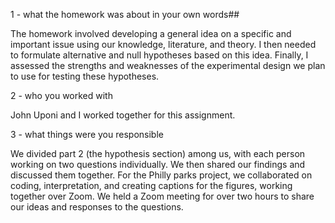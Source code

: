 1 - what the homework was about in your own words##

The homework involved developing a general idea on a specific and important issue using our knowledge, literature, and theory. I then needed to formulate alternative and null hypotheses based on this idea. Finally, I assessed the strengths and weaknesses of the experimental design we plan to use for testing these hypotheses.

2 - who you worked with

John Uponi and I worked together for this assignment.

3 - what things were you responsible

We divided part 2 (the hypothesis section) among us, with each person working on two questions individually. We then shared our findings and discussed them together.
For the Philly parks project, we collaborated on coding, interpretation, and creating captions for the figures, working together over Zoom. We held a Zoom meeting for over two hours to share our ideas and responses to the questions. 

